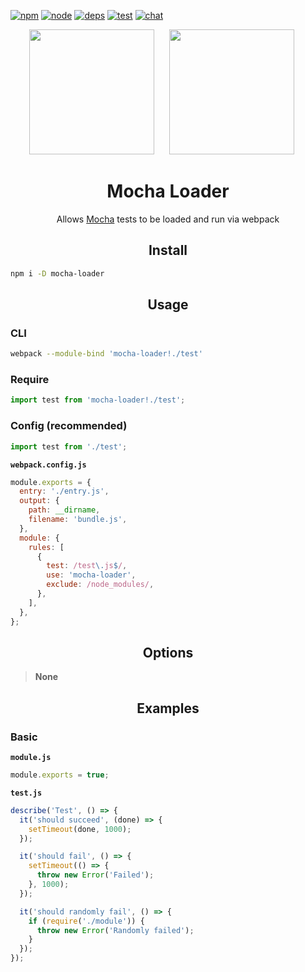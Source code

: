 [![npm][npm]][npm-url]
[![node][node]][node-url]
[![deps][deps]][deps-url]
[![test][test]][test-url]
[![chat][chat]][chat-url]

<div align="center">
  <img width="200" height="200"
    src="https://cdn.worldvectorlogo.com/logos/mocha.svg">
  <a href="https://github.com/webpack/webpack">
    <img width="200" height="200" hspace="20"
      src="https://webpack.js.org/assets/icon-square-big.svg">
  </a>
  <h1>Mocha Loader</h1>
  <p>Allows <a href="http://mochajs.org/">Mocha</a> tests to be loaded and run via webpack</p>
</div>

<h2 align="center">Install</h2>

```bash
npm i -D mocha-loader
```

<h2 align="center">Usage</h2>

### CLI

```bash
webpack --module-bind 'mocha-loader!./test'
```

### Require

```js
import test from 'mocha-loader!./test';
```

### Config (recommended)

```js
import test from './test';
```

**`webpack.config.js`**

```js
module.exports = {
  entry: './entry.js',
  output: {
    path: __dirname,
    filename: 'bundle.js',
  },
  module: {
    rules: [
      {
        test: /test\.js$/,
        use: 'mocha-loader',
        exclude: /node_modules/,
      },
    ],
  },
};
```

<h2 align="center">Options</h2>

>

> **None**

>

<h2 align="center">Examples</h2>

### Basic

**`module.js`**

```js
module.exports = true;
```

**`test.js`**

```js
describe('Test', () => {
  it('should succeed', (done) => {
    setTimeout(done, 1000);
  });

  it('should fail', () => {
    setTimeout(() => {
      throw new Error('Failed');
    }, 1000);
  });

  it('should randomly fail', () => {
    if (require('./module')) {
      throw new Error('Randomly failed');
    }
  });
});
```

[npm]: https://img.shields.io/npm/v/mocha-loader.svg
[npm-url]: https://npmjs.com/package/mocha-loader
[node]: https://img.shields.io/node/v/mocha-loader.svg
[node-url]: https://nodejs.org
[deps]: https://david-dm.org/webpack-contrib/mocha-loader.svg
[deps-url]: https://david-dm.org/webpack-contrib/mocha-loader
[test]: https://img.shields.io/circleci/project/github/webpack-contrib/mocha-loader.svg
[test-url]: https://circleci.com/gh/webpack-contrib/mocha-loader
[cover]: https://codecov.io/gh/webpack-contrib/mocha-loader/branch/master/graph/badge.svg
[cover-url]: https://codecov.io/gh/webpack-contrib/mocha-loader
[chat]: https://img.shields.io/badge/gitter-webpack%2Fwebpack-brightgreen.svg
[chat-url]: https://gitter.im/webpack/webpack
